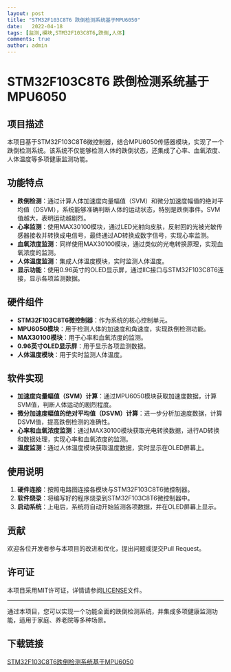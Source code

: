```yaml
---
layout: post
title: "STM32F103C8T6 跌倒检测系统基于MPU6050"
date:   2022-04-18
tags: [监测,模块,STM32F103C8T6,跌倒,人体]
comments: true
author: admin
---
```

# STM32F103C8T6 跌倒检测系统基于MPU6050

## 项目描述

本项目基于STM32F103C8T6微控制器，结合MPU6050传感器模块，实现了一个跌倒检测系统。该系统不仅能够检测人体的跌倒状态，还集成了心率、血氧浓度、人体温度等多项健康监测功能。

## 功能特点

- **跌倒检测**：通过计算人体加速度向量幅值（SVM）和微分加速度幅值的绝对平均值（DSVM），系统能够准确判断人体的运动状态，特别是跌倒事件。SVM值越大，表明运动越剧烈。
- **心率监测**：使用MAX30100模块，通过LED光射向皮肤，反射回的光被光敏传感器接收并转换成电信号，最终通过AD转换成数字信号，实现心率监测。
- **血氧浓度监测**：同样使用MAX30100模块，通过类似的光电转换原理，实现血氧浓度的监测。
- **人体温度监测**：集成人体温度模块，实时监测人体温度。
- **显示功能**：使用0.96英寸的OLED显示屏，通过IIC接口与STM32F103C8T6连接，显示各项监测数据。

## 硬件组件

- **STM32F103C8T6微控制器**：作为系统的核心控制单元。
- **MPU6050模块**：用于检测人体的加速度和角速度，实现跌倒检测功能。
- **MAX30100模块**：用于心率和血氧浓度的监测。
- **0.96英寸OLED显示屏**：用于显示各项监测数据。
- **人体温度模块**：用于实时监测人体温度。

## 软件实现

- **加速度向量幅值（SVM）计算**：通过MPU6050模块获取加速度数据，计算SVM值，判断人体运动的剧烈程度。
- **微分加速度幅值的绝对平均值（DSVM）计算**：进一步分析加速度数据，计算DSVM值，提高跌倒检测的准确性。
- **心率和血氧浓度监测**：通过MAX30100模块获取光电转换数据，进行AD转换和数据处理，实现心率和血氧浓度的监测。
- **温度监测**：通过人体温度模块获取温度数据，实时显示在OLED屏幕上。

## 使用说明

1. **硬件连接**：按照电路图连接各模块与STM32F103C8T6微控制器。
2. **软件烧录**：将编写好的程序烧录到STM32F103C8T6微控制器中。
3. **启动系统**：上电后，系统将自动开始监测各项数据，并在OLED屏幕上显示。

## 贡献

欢迎各位开发者参与本项目的改进和优化，提出问题或提交Pull Request。

## 许可证

本项目采用MIT许可证，详情请参阅[LICENSE](LICENSE)文件。

---

通过本项目，您可以实现一个功能全面的跌倒检测系统，并集成多项健康监测功能，适用于家庭、养老院等多种场景。

## 下载链接

[STM32F103C8T6跌倒检测系统基于MPU6050](https://pan.quark.cn/s/7a4d28cb2f7c)